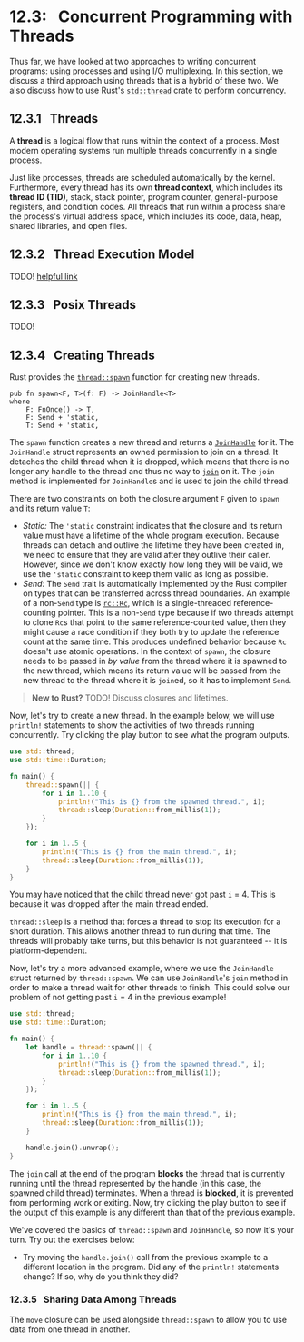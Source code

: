 # 12.3: &nbsp; Concurrent Programming with Threads
Thus far, we have looked at two approaches to writing concurrent programs: using processes and using I/O multiplexing. In this section, we discuss a third approach using threads that is a hybrid of these two. We also discuss how to use Rust's [`std::thread`](https://doc.rust-lang.org/std/thread/) crate to perform concurrency. 

## 12.3.1 &nbsp; Threads
A **thread** is a logical flow that runs within the context of a process. Most modern operating systems run multiple threads concurrently in a single process. 

Just like processes, threads are scheduled automatically by the kernel. Furthermore, every thread has its own **thread context**, which includes its **thread ID (TID)**, stack, stack pointer, program counter, general-purpose registers, and condition codes. All threads that run within a process share the process's virtual address space, which includes its code, data, heap, shared libraries, and open files.

## 12.3.2 &nbsp; Thread Execution Model
TODO! [helpful link](https://doc.rust-lang.org/std/thread/)

## 12.3.3 &nbsp; Posix Threads
TODO!

## 12.3.4 &nbsp; Creating Threads
Rust provides the [`thread::spawn`](https://doc.rust-lang.org/std/thread/fn.spawn.html) function for creating new threads. 

```rust, ignore
pub fn spawn<F, T>(f: F) -> JoinHandle<T> 
where
    F: FnOnce() -> T,
    F: Send + 'static,
    T: Send + 'static, 
```

The `spawn` function creates a new thread and returns a [`JoinHandle`](https://doc.rust-lang.org/std/thread/struct.JoinHandle.html) for it. The `JoinHandle` struct represents an owned permission to join on a thread. It detaches the child thread when it is dropped, which means that there is no longer any handle to the thread and thus no way to [`join`](https://doc.rust-lang.org/std/thread/struct.JoinHandle.html#method.join) on it. The `join` method is implemented for `JoinHandle`s and is used to join the child thread. 

There are two constraints on both the closure argument `F` given to `spawn` and its return value `T`: 

* *Static:* The `'static` constraint indicates that the closure and its return value must have a lifetime of the whole program execution. Because threads can detach and outlive the lifetime they have been created in, we need to ensure that they are valid after they outlive their caller. However, since we don't know exactly how long they will be valid, we use the `'static` constraint to keep them valid as long as possible.
* *Send:* The `Send` trait is automatically implemented by the Rust compiler on types that can be transferred across thread boundaries. An example of a non-`Send` type is [`rc::Rc`](https://doc.rust-lang.org/std/rc/struct.Rc.html), which is a single-threaded reference-counting pointer. This is a non-`Send` type because if two threads attempt to clone `Rc`s that point to the same reference-counted value, then they might cause a race condition if they both try to update the reference count at the same time. This produces undefined behavior because `Rc` doesn't use atomic operations. In the context of `spawn`, the closure needs to be passed in *by value* from the thread where it is spawned to the new thread, which means its return value will be passed from the new thread to the thread where it is `join`ed, so it has to implement `Send`.  

>**New to Rust?** TODO! Discuss closures and lifetimes.

Now, let's try to create a new thread. In the example below, we will use `println!` statements to show the activities of two threads running concurrently. Try clicking the play button to see what the program outputs.

```rust
use std::thread;
use std::time::Duration;

fn main() {
    thread::spawn(|| {
        for i in 1..10 {
            println!("This is {} from the spawned thread.", i);
            thread::sleep(Duration::from_millis(1));
        }
    });

    for i in 1..5 {
        println!("This is {} from the main thread.", i);
        thread::sleep(Duration::from_millis(1));
    }
}
```
You may have noticed that the child thread never got past `i` = 4. This is because it was dropped after the main thread ended. 

`thread::sleep` is a method that forces a thread to stop its execution for a short duration. This allows another thread to run during that time. The threads will probably take turns, but this behavior is not guaranteed -- it is platform-dependent.

Now, let's try a more advanced example, where we use the `JoinHandle` struct returned by `thread::spawn`. We can use `JoinHandle`'s `join` method in order to make a thread wait for other threads to finish. This could solve our problem of not getting past `i` = 4 in the previous example!

```rust 
use std::thread;
use std::time::Duration;

fn main() {
    let handle = thread::spawn(|| {
        for i in 1..10 {
            println!("This is {} from the spawned thread.", i);
            thread::sleep(Duration::from_millis(1));
        }
    });

    for i in 1..5 {
        println!("This is {} from the main thread.", i);
        thread::sleep(Duration::from_millis(1));
    }

    handle.join().unwrap();
}
```

The `join` call at the end of the program **blocks** the thread that is currently running until the thread represented by the handle (in this case, the spawned child thread) terminates. When a thread is **blocked**, it is prevented from performing work or exiting. Now, try clicking the play button to see if the output of this example is any different than that of the previous example.

We've covered the basics of `thread::spawn` and `JoinHandle`, so now it's your turn. Try out the exercises below:

* Try moving the `handle.join()` call from the previous example to a different location in the program. Did any of the `println!` statements change? If so, why do you think they did? 

### 12.3.5 &nbsp; Sharing Data Among Threads
The `move` closure can be used alongside `thread::spawn` to allow you to use data from one thread in another. 